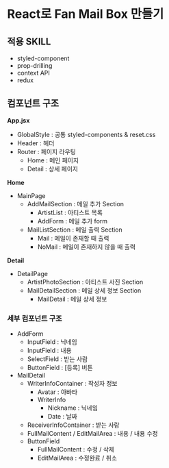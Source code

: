 # React로 Fan Mail Box 만들기

## 적용 SKILL

- styled-component
- prop-drilling
- context API
- redux

## 컴포넌트 구조

**App.jsx**

- GlobalStyle : 공통 styled-components & reset.css
- Header : 헤더
- Router : 페이지 라우팅
  - Home : 메인 페이지
  - Detail : 상세 페이지

**Home**

- MainPage
  - AddMailSection : 메일 추가 Section
    - ArtistList : 아티스트 목록
    - AddForm : 메일 추가 form
  - MailListSection : 메일 출력 Section
    - Mail : 메일이 존재할 때 출력
    - NoMail : 메일이 존재하지 않을 때 출력

**Detail**

- DetailPage
  - ArtistPhotoSection : 아티스트 사진 Section
  - MailDetailSection : 메일 상세 정보 Section
    - MailDetail : 메일 상세 정보

### 세부 컴포넌트 구조

- AddForm
  - InputField : 닉네임
  - InputField : 내용
  - SelectField : 받는 사람
  - ButtonField : [등록] 버튼
- MailDetail
  - WriterInfoContainer : 작성자 정보
    - Avatar : 아바타
    - WriterInfo
      - Nickname : 닉네임
      - Date : 날짜
  - ReceiverInfoContainer : 받는 사람
  - FullMailContent / EditMailArea : 내용 / 내용 수정
  - ButtonField
    - FullMailContent : 수정 / 삭제
    - EditMailArea : 수정완료 / 취소
